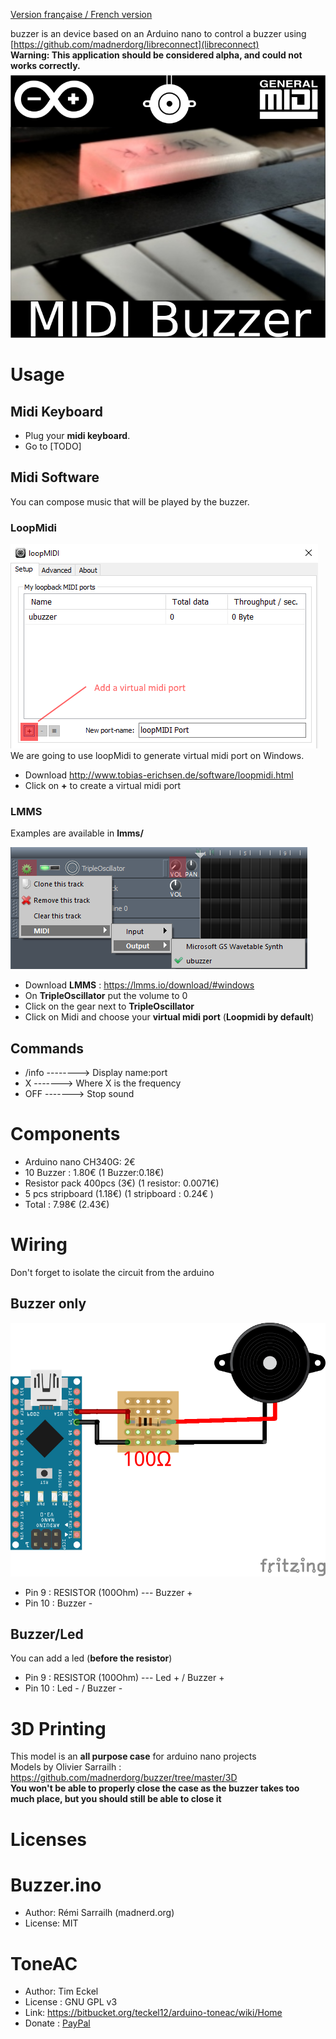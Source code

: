 [Version française / French version](https://github.com/madnerdorg/buzzer/blob/master/readme.fr.md)

buzzer is an device based on an Arduino nano to control a buzzer using [https://github.com/madnerdorg/libreconnect](libreconnect)   
**Warning: This application should be considered alpha, and could not works correctly.**      
![Midi Buzzer](https://github.com/madnerdorg/buzzer/raw/master/doc/thumbnail_buzzer.png)  
# Usage
## Midi Keyboard
* Plug your **midi keyboard**.
* Go to [TODO]

## Midi Software
You can compose music that will be played by the buzzer.   
### LoopMidi
![LoopMidi Add Midi Port](https://github.com/madnerdorg/buzzer/raw/master/doc/loopMidi.png)     
We are going to use loopMidi to generate virtual midi port on Windows.
* Download http://www.tobias-erichsen.de/software/loopmidi.html   
* Click on **+** to create a virtual midi port

### LMMS
Examples are available in **lmms/**

![buzzer on LMMS](https://github.com/madnerdorg/buzzer/raw/master/doc/buzzer_lmms.png)
* Download **LMMS** : https://lmms.io/download/#windows
* On **TripleOscillator** put the volume to 0
* Click on the gear next to **TripleOscillator**
* Click on Midi and choose your **virtual midi port** (**Loopmidi by default**)

## Commands
* /info --------> Display name:port    
* X -------> Where X is the frequency   
* OFF -------> Stop sound    

# Components
* Arduino nano CH340G: 2€    
* 10 Buzzer : 1.80€  (1 Buzzer:0.18€)  
* Resistor pack 400pcs (3€) (1 resistor: 0.0071€) 
* 5 pcs stripboard (1.18€) (1 stripboard : 0.24€ )  
* Total : 7.98€ (2.43€)   

# Wiring
Don't forget to isolate the circuit from the arduino  
## Buzzer only
![UBuzzer Wiring](https://github.com/madnerdorg/buzzer/raw/master/doc/buzzer_wiring.png)   
* Pin 9 : RESISTOR (100Ohm) --- Buzzer +   
* Pin 10 : Buzzer -    

## Buzzer/Led
You can add a led (**before the resistor**)
* Pin 9 : RESISTOR (100Ohm) --- Led + / Buzzer +   
* Pin 10 : Led - / Buzzer -    

# 3D Printing
This model is an **all purpose case** for arduino nano projects    
Models by Olivier Sarrailh : https://github.com/madnerdorg/buzzer/tree/master/3D    
**You won't be able to properly close the case as the buzzer takes too much place, but you should still be able to close it**

# Licenses
# Buzzer.ino
* Author: Rémi Sarrailh (madnerd.org)   
* License: MIT

# ToneAC
* Author: Tim Eckel
* License : GNU GPL v3
* Link: https://bitbucket.org/teckel12/arduino-toneac/wiki/Home
* Donate : [PayPal](https://bitbucket.org/teckel12/arduino-toneac/wiki/Home#!show-your-appreciation)